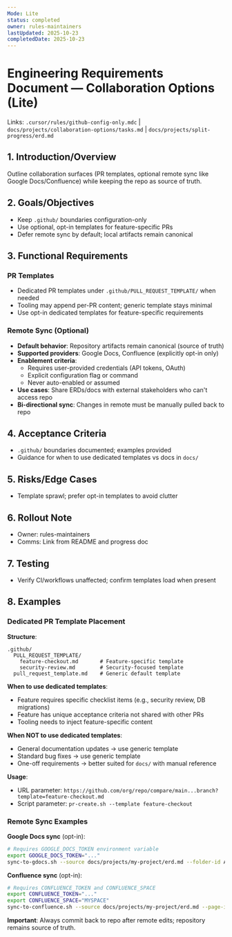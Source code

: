 ```yaml
---
Mode: Lite
status: completed
owner: rules-maintainers
lastUpdated: 2025-10-23
completedDate: 2025-10-23
---
```


# Engineering Requirements Document — Collaboration Options (Lite)

Links: `.cursor/rules/github-config-only.mdc` | `docs/projects/collaboration-options/tasks.md` | `docs/projects/split-progress/erd.md`

## 1. Introduction/Overview

Outline collaboration surfaces (PR templates, optional remote sync like Google Docs/Confluence) while keeping the repo as source of truth.

## 2. Goals/Objectives

- Keep `.github/` boundaries configuration-only
- Use optional, opt-in templates for feature-specific PRs
- Defer remote sync by default; local artifacts remain canonical

## 3. Functional Requirements

### PR Templates

- Dedicated PR templates under `.github/PULL_REQUEST_TEMPLATE/` when needed
- Tooling may append per-PR content; generic template stays minimal
- Use opt-in dedicated templates for feature-specific requirements

### Remote Sync (Optional)

- **Default behavior**: Repository artifacts remain canonical (source of truth)
- **Supported providers**: Google Docs, Confluence (explicitly opt-in only)
- **Enablement criteria**:
  - Requires user-provided credentials (API tokens, OAuth)
  - Explicit configuration flag or command
  - Never auto-enabled or assumed
- **Use cases**: Share ERDs/docs with external stakeholders who can't access repo
- **Bi-directional sync**: Changes in remote must be manually pulled back to repo

## 4. Acceptance Criteria

- `.github/` boundaries documented; examples provided
- Guidance for when to use dedicated templates vs docs in `docs/`

## 5. Risks/Edge Cases

- Template sprawl; prefer opt-in templates to avoid clutter

## 6. Rollout Note

- Owner: rules-maintainers
- Comms: Link from README and progress doc

## 7. Testing

- Verify CI/workflows unaffected; confirm templates load when present

## 8. Examples

### Dedicated PR Template Placement

**Structure**:

```
.github/
  PULL_REQUEST_TEMPLATE/
    feature-checkout.md       # Feature-specific template
    security-review.md        # Security-focused template
  pull_request_template.md    # Generic default template
```

**When to use dedicated templates**:

- Feature requires specific checklist items (e.g., security review, DB migrations)
- Feature has unique acceptance criteria not shared with other PRs
- Tooling needs to inject feature-specific content

**When NOT to use dedicated templates**:

- General documentation updates → use generic template
- Standard bug fixes → use generic template
- One-off requirements → better suited for `docs/` with manual reference

**Usage**:

- URL parameter: `https://github.com/org/repo/compare/main...branch?template=feature-checkout.md`
- Script parameter: `pr-create.sh --template feature-checkout`

### Remote Sync Examples

**Google Docs sync** (opt-in):

```bash
# Requires GOOGLE_DOCS_TOKEN environment variable
export GOOGLE_DOCS_TOKEN="..."
sync-to-gdocs.sh --source docs/projects/my-project/erd.md --folder-id ABC123
```

**Confluence sync** (opt-in):

```bash
# Requires CONFLUENCE_TOKEN and CONFLUENCE_SPACE
export CONFLUENCE_TOKEN="..."
export CONFLUENCE_SPACE="MYSPACE"
sync-to-confluence.sh --source docs/projects/my-project/erd.md --page-id 123456
```

**Important**: Always commit back to repo after remote edits; repository remains source of truth.
